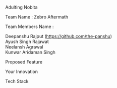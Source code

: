 Adulting Nobita

Team Name : Zebro Aftermath

Team Members Name :

Deepanshu Rajput         (https://github.com/the-panshu) </br>
Ayush Singh Rajawat      </br>
Neelansh Agrawal     </br>
Kunwar Aridaman Singh

Proposed Feature




Your Innovation




Tech Stack




